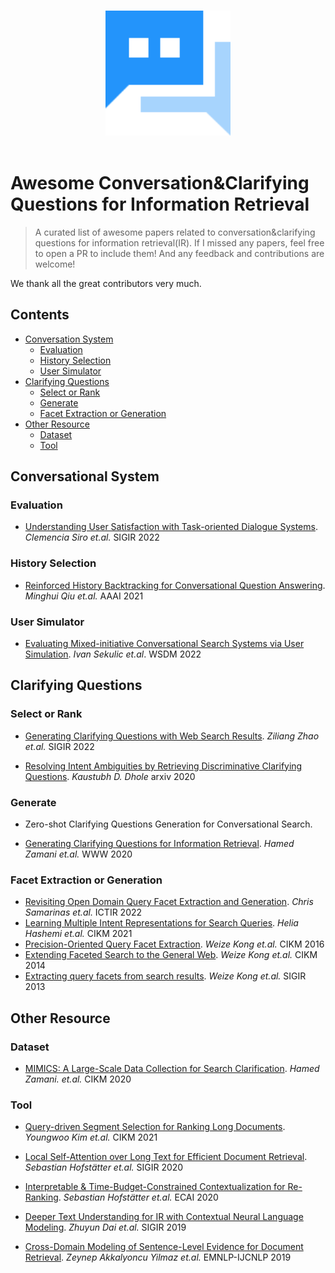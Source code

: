 <p align="center">
  <br>
  <img width="200" src="./imgs/logo.svg" alt="logo of awesome repository">
  <br>
  <br>
</p>

# Awesome Conversation&Clarifying Questions for Information Retrieval

> A curated list of awesome papers related to conversation&clarifying questions for information retrieval(IR). If I missed any papers, feel free to open a PR to include them! And any feedback and contributions are welcome! 

We thank all the great contributors very much.

## Contents

- [Conversation System](#conversational-system)
  * [Evaluation](#evaluation)        
  * [History Selection](#history-selection) 
  * [User Simulator](#user-simulator) 
- [Clarifying Questions](#clarifying-questions)
  - [Select or Rank](#select-or-rank) 
  - [Generate](#generate) 
  - [Facet Extraction or Generation](#facet-extraction-or-generation) 
- [Other Resource](#other-resource)
  - [Dataset](#dataset)
  - [Tool](#tool)




## Conversational System

### Evaluation

- [Understanding User Satisfaction with Task-oriented Dialogue Systems](https://arxiv.org/pdf/2204.12195.pdf). *Clemencia Siro et.al.* SIGIR 2022

### History Selection

- [Reinforced History Backtracking for Conversational Question Answering](https://ojs.aaai.org/index.php/AAAI/article/view/17617). *Minghui Qiu et.al.* AAAI 2021

### User Simulator

- [Evaluating Mixed-initiative Conversational Search Systems via User Simulation](https://arxiv.org/pdf/2204.08046v2.pdf). *Ivan Sekulic et.al*. WSDM 2022

## Clarifying Questions
### Select or Rank

- [Generating Clarifying Questions with Web Search Results](https://dl.acm.org/doi/10.1145/3477495.3531981). *Ziliang Zhao et.al.* SIGIR 2022

- [Resolving Intent Ambiguities by Retrieving Discriminative Clarifying Questions](https://arxiv.org/abs/2008.07559v1). *Kaustubh D. Dhole* arxiv 2020

### Generate

- Zero-shot Clarifying Questions Generation for Conversational Search.

- [Generating Clarifying Questions for Information Retrieval](https://www.microsoft.com/en-us/research/uploads/prod/2020/01/webconf-2020-camera-zamani-et-al.pdf). *Hamed Zamani et.al.* WWW 2020

### Facet Extraction or Generation

- [Revisiting Open Domain Query Facet Extraction and Generation](https://dl.acm.org/doi/abs/10.1145/3539813.3545138). *Chris Samarinas et.al.* ICTIR 2022
- [Learning Multiple Intent Representations for Search Queries](https://dl.acm.org/doi/pdf/10.1145/3459637.3482445). *Helia Hashemi et.al.* CIKM 2021
- [Precision-Oriented Query Facet Extraction](https://dl.acm.org/doi/pdf/10.1145/2983323.2983824). *Weize Kong et.al.* CIKM 2016
- [Extending Faceted Search to the General Web](https://dl.acm.org/doi/pdf/10.1145/2661829.2661964). *Weize Kong et.al.* CIKM 2014
- [Extracting query facets from search results](https://dl.acm.org/doi/pdf/10.1145/2484028.2484097). *Weize Kong et.al.* SIGIR 2013

## Other Resource

### Dataset

- [MIMICS: A Large-Scale Data Collection for Search Clarification](https://arxiv.org/pdf/2006.10174.pdf). *Hamed Zamani. et.al.* CIKM 2020

### Tool

- [Query-driven Segment Selection for Ranking Long Documents](https://arxiv.org/abs/2109.04611v1). *Youngwoo Kim et.al.* CIKM 2021
- [Local Self-Attention over Long Text for Efficient Document Retrieval](https://arxiv.org/abs/2005.04908). *Sebastian Hofstätter et.al.* SIGIR 2020
- [Interpretable & Time-Budget-Constrained Contextualization for Re-Ranking](https://arxiv.org/abs/2002.01854). *Sebastian Hofstätter et.al.* ECAI 2020

- [Deeper Text Understanding for IR with Contextual Neural Language Modeling](https://arxiv.org/abs/1905.09217v1). *Zhuyun Dai et.al.* SIGIR 2019                

- [Cross-Domain Modeling of Sentence-Level Evidence for Document Retrieval](https://aclanthology.org/D19-1352/). *Zeynep Akkalyoncu Yilmaz et.al.* EMNLP-IJCNLP 2019
